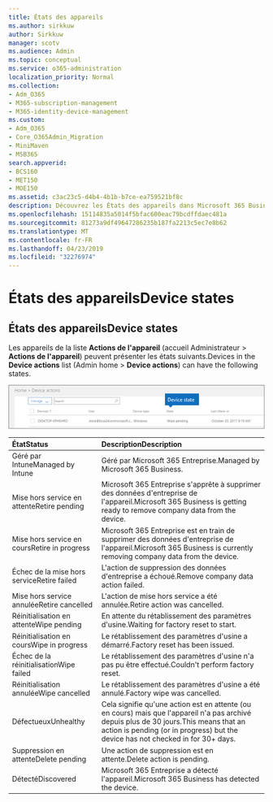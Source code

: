 ```yaml
---
title: États des appareils
ms.author: sirkkuw
author: Sirkkuw
manager: scotv
ms.audience: Admin
ms.topic: conceptual
ms.service: o365-administration
localization_priority: Normal
ms.collection:
- Adm_O365
- M365-subscription-management
- M365-identity-device-management
ms.custom:
- Adm_O365
- Core_O365Admin_Migration
- MiniMaven
- MSB365
search.appverid:
- BCS160
- MET150
- MOE150
ms.assetid: c3ac23c5-d4b4-4b1b-b7ce-ea759521bf8c
description: Découvrez les États des appareils dans Microsoft 365 Business.
ms.openlocfilehash: 15114835a5014f5bfac600eac79bcdffdaec481a
ms.sourcegitcommit: 81273a9df49647286235b187fa2213c5ec7e8b62
ms.translationtype: MT
ms.contentlocale: fr-FR
ms.lasthandoff: 04/23/2019
ms.locfileid: "32276974"
---
```

# <a name="device-states"></a><span data-ttu-id="f6680-103">États des appareils</span><span class="sxs-lookup"><span data-stu-id="f6680-103">Device states</span></span>

## <a name="device-states"></a><span data-ttu-id="f6680-104">États des appareils</span><span class="sxs-lookup"><span data-stu-id="f6680-104">Device states</span></span>

<span data-ttu-id="f6680-105">Les appareils de la liste **Actions de l'appareil** (accueil Administrateur \> **Actions de l'appareil**) peuvent présenter les états suivants.</span><span class="sxs-lookup"><span data-stu-id="f6680-105">Devices in the **Device actions** list (Admin home \> **Device actions**) can have the following states.</span></span>
  
![In the Device actions list, you can see the Devices states.](media/a621c47e-45d9-4e1a-beb9-c03254d40c1d.png)
  
|<span data-ttu-id="f6680-107">**État**</span><span class="sxs-lookup"><span data-stu-id="f6680-107">**Status**</span></span>|<span data-ttu-id="f6680-108">**Description**</span><span class="sxs-lookup"><span data-stu-id="f6680-108">**Description**</span></span>|
|:-----|:-----|
|<span data-ttu-id="f6680-109">Géré par Intune</span><span class="sxs-lookup"><span data-stu-id="f6680-109">Managed by Intune</span></span>  <br/> |<span data-ttu-id="f6680-110">Géré par Microsoft 365 Entreprise.</span><span class="sxs-lookup"><span data-stu-id="f6680-110">Managed by Microsoft 365 Business.</span></span>  <br/> |
|<span data-ttu-id="f6680-111">Mise hors service en attente</span><span class="sxs-lookup"><span data-stu-id="f6680-111">Retire pending</span></span>  <br/> |<span data-ttu-id="f6680-112">Microsoft 365 Entreprise s'apprête à supprimer des données d'entreprise de l'appareil.</span><span class="sxs-lookup"><span data-stu-id="f6680-112">Microsoft 365 Business is getting ready to remove company data from the device.</span></span>  <br/> |
|<span data-ttu-id="f6680-113">Mise hors service en cours</span><span class="sxs-lookup"><span data-stu-id="f6680-113">Retire in progress</span></span>  <br/> |<span data-ttu-id="f6680-114">Microsoft 365 Entreprise est en train de supprimer des données d'entreprise de l'appareil.</span><span class="sxs-lookup"><span data-stu-id="f6680-114">Microsoft 365 Business is currently removing company data from the device.</span></span>  <br/> |
|<span data-ttu-id="f6680-115">Échec de la mise hors service</span><span class="sxs-lookup"><span data-stu-id="f6680-115">Retire failed</span></span>  <br/> | <span data-ttu-id="f6680-116">L'action de suppression des données d'entreprise a échoué.</span><span class="sxs-lookup"><span data-stu-id="f6680-116">Remove company data action failed.</span></span>  <br/> |
|<span data-ttu-id="f6680-117">Mise hors service annulée</span><span class="sxs-lookup"><span data-stu-id="f6680-117">Retire cancelled</span></span>  <br/> |<span data-ttu-id="f6680-118">L'action de mise hors service a été annulée.</span><span class="sxs-lookup"><span data-stu-id="f6680-118">Retire action was cancelled.</span></span>  <br/> |
|<span data-ttu-id="f6680-119">Réinitialisation en attente</span><span class="sxs-lookup"><span data-stu-id="f6680-119">Wipe pending</span></span>  <br/> |<span data-ttu-id="f6680-120">En attente du rétablissement des paramètres d'usine.</span><span class="sxs-lookup"><span data-stu-id="f6680-120">Waiting for factory reset to start.</span></span>  <br/> |
|<span data-ttu-id="f6680-121">Réinitialisation en cours</span><span class="sxs-lookup"><span data-stu-id="f6680-121">Wipe in progress</span></span>  <br/> |<span data-ttu-id="f6680-122">Le rétablissement des paramètres d'usine a démarré.</span><span class="sxs-lookup"><span data-stu-id="f6680-122">Factory reset has been issued.</span></span>  <br/> |
|<span data-ttu-id="f6680-123">Échec de la réinitialisation</span><span class="sxs-lookup"><span data-stu-id="f6680-123">Wipe failed</span></span>  <br/> |<span data-ttu-id="f6680-124">Le rétablissement des paramètres d'usine n'a pas pu être effectué.</span><span class="sxs-lookup"><span data-stu-id="f6680-124">Couldn't perform factory reset.</span></span>  <br/> |
|<span data-ttu-id="f6680-125">Réinitialisation annulée</span><span class="sxs-lookup"><span data-stu-id="f6680-125">Wipe cancelled</span></span>  <br/> |<span data-ttu-id="f6680-126">Le rétablissement des paramètres d'usine a été annulé.</span><span class="sxs-lookup"><span data-stu-id="f6680-126">Factory wipe was cancelled.</span></span>  <br/> |
|<span data-ttu-id="f6680-127">Défectueux</span><span class="sxs-lookup"><span data-stu-id="f6680-127">Unhealthy</span></span>  <br/> |<span data-ttu-id="f6680-128">Cela signifie qu'une action est en attente (ou en cours) mais que l'appareil n'a pas archivé depuis plus de 30 jours.</span><span class="sxs-lookup"><span data-stu-id="f6680-128">This means that an action is pending (or in progress) but the device has not checked in for 30+ days.</span></span>  <br/> |
|<span data-ttu-id="f6680-129">Suppression en attente</span><span class="sxs-lookup"><span data-stu-id="f6680-129">Delete pending</span></span>  <br/> |<span data-ttu-id="f6680-130">Une action de suppression est en attente.</span><span class="sxs-lookup"><span data-stu-id="f6680-130">Delete action is pending.</span></span>  <br/> |
|<span data-ttu-id="f6680-131">Détecté</span><span class="sxs-lookup"><span data-stu-id="f6680-131">Discovered</span></span>  <br/> |<span data-ttu-id="f6680-132">Microsoft 365 Entreprise a détecté l'appareil.</span><span class="sxs-lookup"><span data-stu-id="f6680-132">Microsoft 365 Business has detected the device.</span></span>  <br/> |
   
